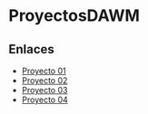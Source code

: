 # ProyectosDAWM

## Enlaces

* [Proyecto 01](/)
* [Proyecto 02]()
* [Proyecto 03](/)
* [Proyecto 04](/)
